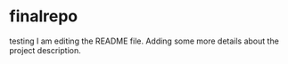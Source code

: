 # finalrepo
testing
I am editing the README file. Adding some more details about the project description.


